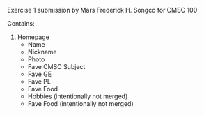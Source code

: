 Exercise 1 submission by Mars Frederick H. Songco for CMSC 100

Contains:
1. Homepage
    - Name
    - Nickname
    - Photo
    - Fave CMSC Subject
    - Fave GE
    - Fave PL
    - Fave Food
    - Hobbies (intentionally not merged)
    - Fave Food (intentionally not merged)